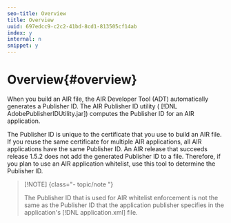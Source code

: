 ```yaml
---
seo-title: Overview
title: Overview
uuid: 697edcc9-c2c2-41bd-8cd1-813505cf14ab
index: y
internal: n
snippet: y
---
```


# Overview{#overview}

When you build an AIR file, the AIR Developer Tool (ADT) automatically generates a Publisher ID. The AIR Publisher ID utility ( [!DNL AdobePublisherIDUtility.jar]) computes the Publisher ID for an AIR application.

The Publisher ID is unique to the certificate that you use to build an AIR file. If you reuse the same certificate for multiple AIR applications, all AIR applications have the same Publisher ID. An AIR release that succeeds release 1.5.2 does not add the generated Publisher ID to a file. Therefore, if you plan to use an AIR application whitelist, use this tool to determine the Publisher ID. 

>[!NOTE] {class="- topic/note "}
>
>The Publisher ID that is used for AIR whitelist enforcement is not the same as the Publisher ID that the application publisher specifies in the application's [!DNL application.xml] file.


